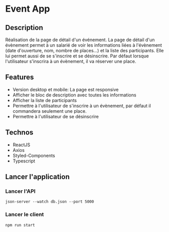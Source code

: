 # Event App

## Description 

Réalisation de la page de détail d'un événement. La page de détail d'un évènement permet à un salarié de voir les informations liées à l'évènement (date d'ouverture, nom, nombre de places...) et la liste des participants. Elle lui permet aussi de se s'inscrire et se désinscrire. Par défaut lorsque l'utilisateur s'inscrira à un évènement, il va réserver une place. 

## Features

+ Version desktop et mobile: La page est responsive
+ Afficher le bloc de description avec toutes les informations
+ Afficher la liste de participants
+ Permettre à l'utilisateur de s'inscrire à un évènement, par défaut il commandera seulement une place.
+ Permettre à l'utilisateur de se désinscrire

## Technos

+ ReactJS
+ Axios
+ Styled-Components
+ Typescript 

## Lancer l'application 

### Lancer l'API

```
json-server --watch db.json --port 5000
```

### Lancer le client

```
npm run start
```